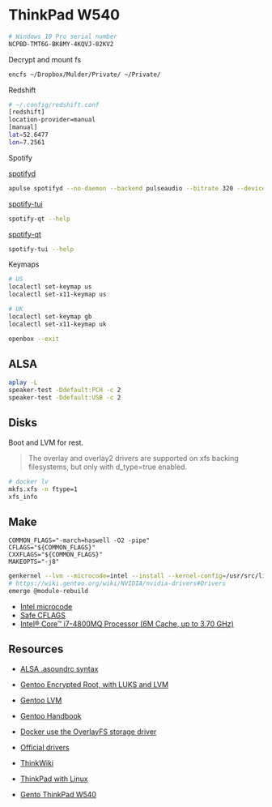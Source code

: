 # ThinkPad W540

```sh
# Windows 10 Pro serial number
NCPBD-TMT6G-BK8MY-4KQVJ-82KV2
```

Decrypt and mount fs

```sh
encfs ~/Dropbox/Mulder/Private/ ~/Private/
```

Redshift

```sh
# ~/.config/redshift.conf
[redshift]
location-provider=manual
[manual]
lat=52.6477
lon=7.2561
```

Spotify

[spotifyd](https://github.com/Spotifyd/spotifyd/)

```sh
apulse spotifyd --no-daemon --backend pulseaudio --bitrate 320 --device USB --username <username>  -p <password>
```

[spotify-tui](https://github.com/Rigellute/spotify-tui)

```sh
spotify-qt --help
```

[spotify-qt](https://github.com/kraxarn/spotify-qt)

```sh
spotify-tui --help
```

Keymaps

```sh
# US
localectl set-keymap us
localectl set-x11-keymap us

# UK
localectl set-keymap gb
localectl set-x11-keymap uk

openbox --exit
```

## ALSA

```sh
aplay -L
speaker-test -Ddefault:PCH -c 2
speaker-test -Ddefault:USB -c 2
```

## Disks

Boot and LVM for rest.

> The overlay and overlay2 drivers are supported on xfs backing filesystems, but only with d_type=true enabled.

```sh
# docker lv
mkfs.xfs -n ftype=1
xfs_info
```

## Make

```
COMMON_FLAGS="-march=haswell -O2 -pipe"
CFLAGS="${COMMON_FLAGS}"
CXXFLAGS="${COMMON_FLAGS}"
MAKEOPTS="-j8"
```

```sh
genkernel --lvm --microcode=intel --install --kernel-config=/usr/src/linux/.config initramfs
# https://wiki.gentoo.org/wiki/NVIDIA/nvidia-drivers#Drivers
emerge @module-rebuild
```

- [Intel microcode](https://wiki.gentoo.org/wiki/Intel_microcode)
- [Safe CFLAGS](https://wiki.gentoo.org/wiki/Safe_CFLAGS#Haswell)
- [Intel® Core™ i7-4800MQ Processor (6M Cache, up to 3.70 GHz)](https://www.intel.com/content/www/us/en/products/sku/75128/intel-core-i74800mq-processor-6m-cache-up-to-3-70-ghz/specifications.html?wapkw=Intel%28R%29%20Core%28TM%29%20i7-4800MQ)


## Resources

- [ALSA .asoundrc syntax](https://www.alsa-project.org/alsa-doc/alsa-lib/conf.html)
- [Gentoo Encrypted Root, with LUKS and LVM](https://linux.arantius.com/gentoo-encrypted-root-with-luks-and-lvm)
- [Gentoo LVM](https://wiki.gentoo.org/wiki/LVM)
- [Gentoo Handbook](https://wiki.gentoo.org/wiki/Handbook:AMD64)
- [Docker use the OverlayFS storage driver](https://docs.docker.com/storage/storagedriver/overlayfs-driver/)

- [Official drivers](https://pcsupport.lenovo.com/ie/en/products/laptops-and-netbooks/thinkpad-w-series-laptops/thinkpad-w540/downloads/ds039077)
- [ThinkWiki](https://www.thinkwiki.org/wiki/Category:W540)
- [ThinkPad with Linux](https://docs.google.com/document/d/1hFTArhNbmpmEBRkwRg0DMbEzLBCl43F1HXoXtJ8cm0k/edit#)
- [Gento ThinkPad W540](https://wiki.gentoo.org/wiki/Lenovo_Thinkpad_W540)

